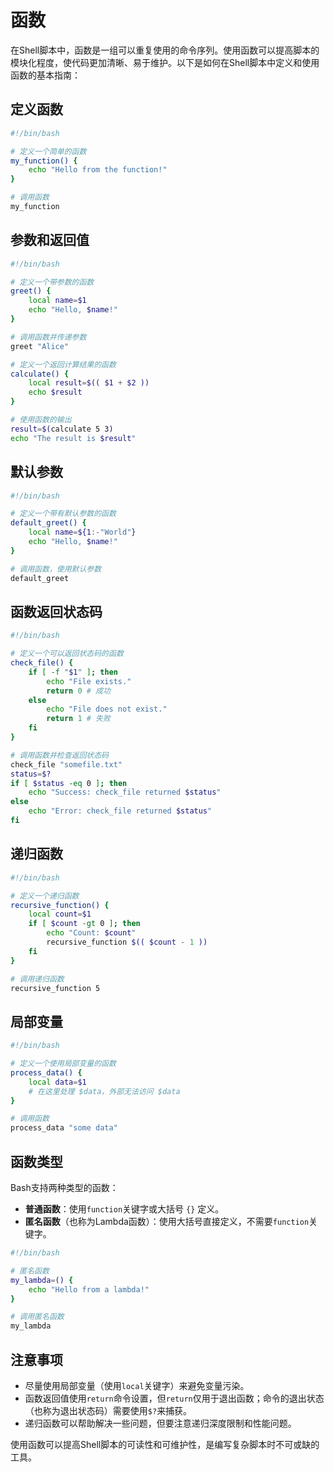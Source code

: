 # 函数

在Shell脚本中，函数是一组可以重复使用的命令序列。使用函数可以提高脚本的模块化程度，使代码更加清晰、易于维护。以下是如何在Shell脚本中定义和使用函数的基本指南：

## 定义函数

```bash
#!/bin/bash

# 定义一个简单的函数
my_function() {
    echo "Hello from the function!"
}

# 调用函数
my_function
```

## 参数和返回值

```bash
#!/bin/bash

# 定义一个带参数的函数
greet() {
    local name=$1
    echo "Hello, $name!"
}

# 调用函数并传递参数
greet "Alice"

# 定义一个返回计算结果的函数
calculate() {
    local result=$(( $1 + $2 ))
    echo $result
}

# 使用函数的输出
result=$(calculate 5 3)
echo "The result is $result"
```

## 默认参数

```bash
#!/bin/bash

# 定义一个带有默认参数的函数
default_greet() {
    local name=${1:-"World"}
    echo "Hello, $name!"
}

# 调用函数，使用默认参数
default_greet
```

## 函数返回状态码

```bash
#!/bin/bash

# 定义一个可以返回状态码的函数
check_file() {
    if [ -f "$1" ]; then
        echo "File exists."
        return 0 # 成功
    else
        echo "File does not exist."
        return 1 # 失败
    fi
}

# 调用函数并检查返回状态码
check_file "somefile.txt"
status=$?
if [ $status -eq 0 ]; then
    echo "Success: check_file returned $status"
else
    echo "Error: check_file returned $status"
fi
```

## 递归函数

```bash
#!/bin/bash

# 定义一个递归函数
recursive_function() {
    local count=$1
    if [ $count -gt 0 ]; then
        echo "Count: $count"
        recursive_function $(( $count - 1 ))
    fi
}

# 调用递归函数
recursive_function 5
```

## 局部变量

```bash
#!/bin/bash

# 定义一个使用局部变量的函数
process_data() {
    local data=$1
    # 在这里处理 $data，外部无法访问 $data
}

# 调用函数
process_data "some data"
```

## 函数类型

Bash支持两种类型的函数：

- **普通函数**：使用`function`关键字或大括号 `{}` 定义。
- **匿名函数**（也称为Lambda函数）：使用大括号直接定义，不需要`function`关键字。

```bash
#!/bin/bash

# 匿名函数
my_lambda=() {
    echo "Hello from a lambda!"
}

# 调用匿名函数
my_lambda
```

## 注意事项

- 尽量使用局部变量（使用`local`关键字）来避免变量污染。
- 函数返回值使用`return`命令设置，但`return`仅用于退出函数；命令的退出状态（也称为退出状态码）需要使用`$?`来捕获。
- 递归函数可以帮助解决一些问题，但要注意递归深度限制和性能问题。

使用函数可以提高Shell脚本的可读性和可维护性，是编写复杂脚本时不可或缺的工具。
